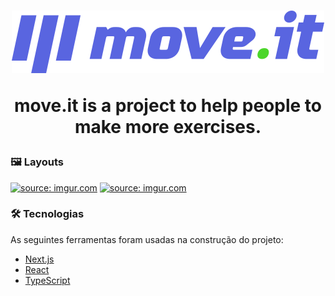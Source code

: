 <h1 align="center">
  <img alt="NextLevelWeek" src="/public/logo-full.svg" />
  <p> move.it is a project to help people to make more exercises.</p>
</h1>

### 🖼 Layouts

<span><a href="https://imgur.com/5m70aux"><img src="https://i.imgur.com/5m70aux.png" title="source: imgur.com" width="500px"/></a></span>
<span><a href="https://imgur.com/VVslwW2"><img src="https://i.imgur.com/VVslwW2.png" title="source: imgur.com" width="450px"/></a></span>

### 🛠 Tecnologias

As seguintes ferramentas foram usadas na construção do projeto:

- [Next.js](https://nextjs.org/)
- [React](https://pt-br.reactjs.org/)
- [TypeScript](https://www.typescriptlang.org/)
